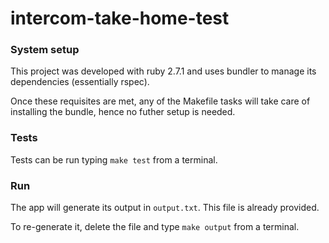 intercom-take-home-test
=======================

### System setup

This project was developed with ruby 2.7.1 and uses bundler to manage its dependencies (essentially rspec).

Once these requisites are met, any of the Makefile tasks will take care of installing the bundle,
hence no futher setup is needed.

### Tests

Tests can be run typing `make test` from a terminal.

### Run

The app will generate its output in `output.txt`. This file is already provided.

To re-generate it, delete the file and type `make output` from a terminal.
